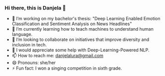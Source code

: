 ### Hi there, this is Danjela 👋

<!--
**danjelalura/danjelalura** is a ✨ _special_ ✨ repository because its `README.md` (this file) appears on your GitHub profile.

Here are some ideas to get you started:
-->

- 🔭 I’m working on my bachelor's thesis: "Deep Learning Enabled Emotion Classification and Sentiment Analysis on News Headlines" 
- 🌱 I’m currently learning how to teach machines to understand human language. 
- 👯 I’m looking to collaborate on initiatives that improve diversity and inclusion in tech. 
- 🤔 I would appreciate some help with Deep-Learning-Powered NLP. 
- 📫 How to reach me: danjelalura@gmail.com
- 😄 Pronouns: she/her
- ⚡ Fun fact: I won a singing competition in sixth grade. 
